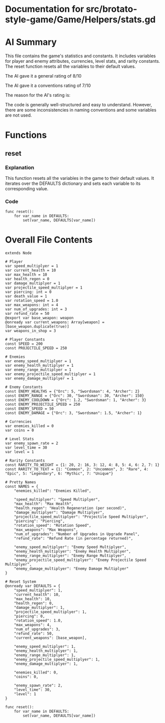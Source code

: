 # Documentation for src/brotato-style-game/Game/Helpers/stats.gd

# AI Summary
This file contains the game's statistics and constants. It includes variables for player and enemy attributes, currencies, level stats, and rarity constants. The reset function resets all the variables to their default values.

The AI gave it a general rating of 8/10

The AI gave it a conventions rating of 7/10

The reason for the AI's rating is:

The code is generally well-structured and easy to understand. However, there are some inconsistencies in naming conventions and some variables are not used.
# Functions

## reset
### Explanation
This function resets all the variables in the game to their default values. It iterates over the DEFAULTS dictionary and sets each variable to its corresponding value.
### Code
```gdscript
func reset():
	for var_name in DEFAULTS:
		set(var_name, DEFAULTS[var_name])
```
# Overall File Contents
```gdscript
extends Node

# Player
var speed_multiplyer = 1
var current_health = 10
var max_health = 10
var health_regen = 0
var damage_multiplyer = 1
var projectile_speed_multiplyer = 1
var piercing: int = 0
var death_value = 1
var rotation_speed = 1.0
var max_weapons: int = 4
var num_of_upgrades: int = 3
var refund_rate = 50
@export var base_weapon: weapon
@onready var current_weapons: Array[weapon] = [base_weapon.duplicate(true)]
var weapons_in_shop = 3

# Player Constants
const SPEED = 200
const PROJECTILE_SPEED = 250

# Enemies
var enemy_speed_multiplyer = 1
var enemy_health_multiplyer = 1
var enemy_range_multiplyer = 1
var enemy_projectile_speed_multiplyer = 1
var enemy_damage_multiplyer = 1

# Enemy Constants
const ENEMY_HEALTHS = {"Orc": 5, "Swordsman": 4, "Archer": 2}
const ENEMY_RANGE = {"Orc": 30, "Swordsman": 30, "Archer": 150}
const ENEMY_COOLDOWN = {"Orc": 1.2, "Swordsman": 1, "Archer": 3}
const ENEMY_PROJECTILE_SPEED = 250
const ENEMY_SPEED = 50
const ENEMY_DAMAGE = {"Orc": 3, "Swordsman": 1.5, "Archer": 1}

# Currencies
var enemies_killed = 0
var coins = 0

# Level Stats
var enemy_spawn_rate = 2
var level_time = 30
var level = 1

# Rarity Constants
const RARITY_TO_WEIGHT = {1: 20, 2: 16, 3: 12, 4: 8, 5: 4, 6: 2, 7: 1}
const RARITY_TO_TEXT = {1: "Common", 2: "Uncommon", 3: "Rare", 4: "Epic", 5: "Legendary", 6: "Mythic", 7: "Unique"}

# Pretty Names
const NAMES = {
	"enemies_killed": "Enemies Killed",
	
	"speed_multiplyer": "Speed Multiplyer",
	"max_health": "Max Health",
	"health_regen": "Health Regeneration (per second)",
	"damage_multiplyer": "Damage Multiplyer",
	"projectile_speed_multiplyer": "Projectile Speed Multiplyer",
	"piercing": "Piercing",
	"rotation_speed": "Rotation Speed",
	"max_weapons": "Max Weapons",
	"num_of_upgrades": "Number of Upgrades in Upgrade Panel",
	"refund_rate": "Refund Rate (in percentage returned)",
	
	"enemy_speed_multiplyer": "Enemy Speed Multiplyer",
	"enemy_health_multiplyer": "Enemy Health Multiplyer",
	"enemy_range_multiplyer": "Enemy Range Multiplyer",
	"enemy_projectile_speed_multiplyer": "Enemy Projectile Speed Multiplyer",
	"enemy_damage_multiplyer": "Enemy Damage Multiplyer"
}

# Reset System
@onready var DEFAULTS = {
	"speed_multiplyer": 1,
	"current_health": 10,
	"max_health": 10,
	"health_regen": 0,
	"damage_multiplyer": 1,
	"projectile_speed_multiplyer": 1,
	"piercing": 0,
	"rotation_speed": 1.0,
	"max_weapons": 4,
	"num_of_upgrades": 3,
	"refund_rate": 50,
	"current_weapons": [base_weapon],
	
	"enemy_speed_multiplyer": 1,
	"enemy_health_multiplyer": 1,
	"enemy_range_multiplyer": 1,
	"enemy_projectile_speed_multiplyer": 1,
	"enemy_damage_multiplyer": 1,
	
	"enemies_killed": 0,
	"coins": 0,
	
	"enemy_spawn_rate": 2,
	"level_time": 30,
	"level": 1
}

func reset():
	for var_name in DEFAULTS:
		set(var_name, DEFAULTS[var_name])

```
